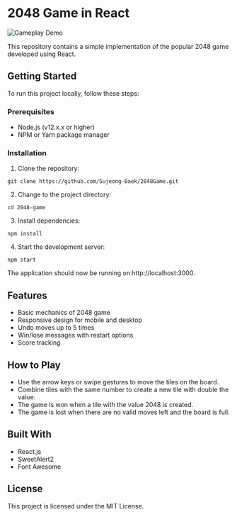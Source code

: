 # 2048 Game in React


![Gameplay Demo](https://postfiles.pstatic.net/MjAyMzA0MjhfMjQ2/MDAxNjgyNjE5MzU4MDUx.jRMKF1Q4sKRVMXGOCOj5jmXE71X6k26GxS9xaUIS1QMg.3l0T38n0XTIIOTWJQhPsnxVDd8pr0W16Fw29sg5EUE8g.GIF.suzietnwjd/game2048.gif?type=w773)


This repository contains a simple implementation of the popular 2048 game developed using React.


## Getting Started

To run this project locally, follow these steps:


### Prerequisites

- Node.js (v12.x.x or higher)
- NPM or Yarn package manager


### Installation

1. Clone the repository:

`git clone https://github.com/Sujeong-Baek/2048Game.git
`


2. Change to the project directory:

`cd 2048-game
`


3. Install dependencies:

`npm install
`


4. Start the development server:

`npm start
`


The application should now be running on http://localhost:3000.



## Features

- Basic mechanics of 2048 game
- Responsive design for mobile and desktop
- Undo moves up to 5 times
- Win/lose messages with restart options
- Score tracking



## How to Play

- Use the arrow keys or swipe gestures to move the tiles on the board.
- Combine tiles with the same number to create a new tile with double the value.
- The game is won when a tile with the value 2048 is created.
- The game is lost when there are no valid moves left and the board is full.



## Built With

- React.js
- SweetAlert2
- Font Awesome



## License

This project is licensed under the MIT License.
